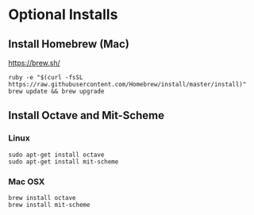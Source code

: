 

# Optional Installs


## Install Homebrew (Mac)

https://brew.sh/

~~~
ruby -e "$(curl -fsSL https://raw.githubusercontent.com/Homebrew/install/master/install)"
brew update && brew upgrade
~~~



## Install Octave and Mit-Scheme

### Linux

~~~
sudo apt-get install octave
sudo apt-get install mit-scheme
~~~


### Mac OSX

~~~
brew install octave
brew install mit-scheme
~~~
